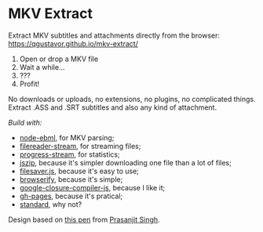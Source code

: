 # MKV Extract

Extract MKV subtitles and attachments directly from the browser: https://qgustavor.github.io/mkv-extract/

1. Open or drop a MKV file
2. Wait a while...
3. ???
4. Profit!

No downloads or uploads, no extensions, no plugins, no complicated things.
Extract .ASS and .SRT subtitles and also any kind of attachment.

*Build with:*

* [node-ebml](https://github.com/themasch/node-ebml), for MKV parsing;
* [filereader-stream](https://github.com/maxogden/filereader-stream), for streaming files;
* [progress-stream](https://github.com/freeall/progress-stream), for statistics;
* [jszip](https://github.com/Stuk/jszip), because it's simpler downloading one file than a lot of files;
* [filesaver.js](https://github.com/eligrey/FileSaver.js), because it's easy to use;
* [browserify](https://github.com/substack/node-browserify), because it's simple;
* [google-closure-compiler-js](https://github.com/google/closure-compiler-js), because I like it;
* [gh-pages](https://github.com/tschaub/gh-pages), because it's pratical;
* [standard](https://github.com/feross/standard), why not?

Design based on [this pen](http://codepen.io/prasanjit/pen/NxjZMO)
from [Prasanjit Singh](http://codepen.io/prasanjit/).
